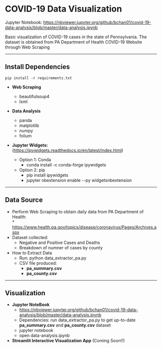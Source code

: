 # COVID-19 Data Visualization #

Jupyter Notebook: https://nbviewer.jupyter.org/github/bchan01/covid-19-data-analysis/blob/master/data-analysis.ipynb

Basic visualization of COVID-19 cases in the state of Pennsylvania. The dataset is obtained from PA Department of Health COVID-19 Website through Web Scraping

-------------

## Install Dependencies ##
```
pip install -r requirements.txt
```
* **Web Scraping**
  * beautifulsoup4
  * lxml

* **Data Analysis**
  * panda
  * matplotlib
  * numpy
  * folium

* **Jupyter Widgets:** (https://ipywidgets.readthedocs.io/en/latest/index.html)
  * Option 1: Conda
     * conda install -c conda-forge ipywidgets
  * Option 2: pip
    * pip install ipywidgets
    * jupyter nbextension enable --py widgetsnbextension

-------------

## Data Source ##

* Perform Web Scraping to obtain daily data from PA Department of Health:   
      * https://www.health.pa.gov/topics/disease/coronavirus/Pages/Archives.aspx
* Dataset collected:
  * Negative and Positive Cases and Deaths
  * Breakdown of numner of cases by county
* How to Extract Data
  * Run: python data_extractor_pa.py
  * CSV file produced: 
     * **pa_summary.csv**
     * **pa_county.csv**

-------------

## Visualization ##

* **Jupyter NoteBook**
  * https://nbviewer.jupyter.org/github/bchan01/covid-19-data-analysis/blob/master/data-analysis.ipynb
  * Dependencies: run data_extractor_pa.py to get up-to-date **pa_summary.csv** and **pa_county.csv** dataset
  * jupyter notebook
  * open data-analysis.ipynb
* **Streamlit Interactive Visualization App** (Coming Soon!!)
